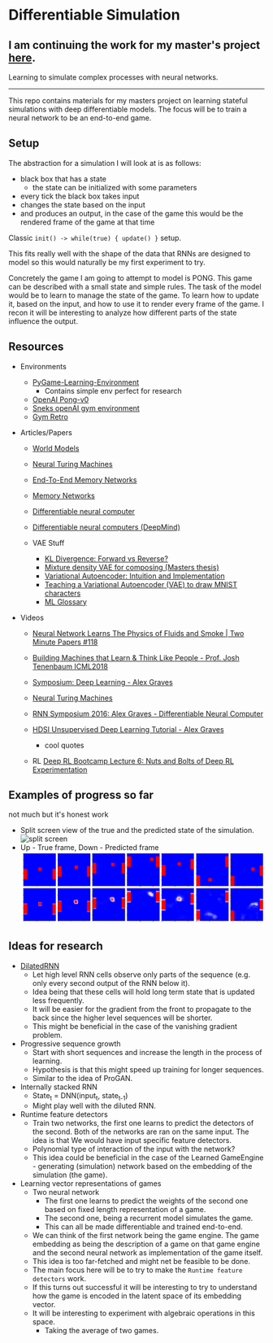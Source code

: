 # Differentiable Simulation

## I am continuing the work for my master's project [here](https://github.com/ichko/forward-model).

Learning to simulate complex processes with neural networks.

---

This repo contains materials for my masters project on learning stateful simulations with deep differentiable models. The focus will be to train a neural network to be an end-to-end game.

## Setup

The abstraction for a simulation I will look at is as follows:

- black box that has a state
  - the state can be initialized with some parameters
- every tick the black box takes input
- changes the state based on the input
- and produces an output, in the case of the game this would be the rendered frame of the game at that time

Classic `init() -> while(true) { update() }` setup.

This fits really well with the shape of the data that RNNs are designed to model so this would naturally be my first experiment to try.

Concretely the game I am going to attempt to model is PONG. This game can be described with a small state and simple rules. The task of the model would be to learn to manage the state of the game. To learn how to update it, based on the input, and how to use it to render every frame of the game.
I recon it will be interesting to analyze how different parts of the state influence the output.

## Resources

- Environments

  - [PyGame-Learning-Environment](https://github.com/ntasfi/PyGame-Learning-Environment)
    - Contains simple env perfect for research
  - [OpenAI Pong-v0](https://gym.openai.com/envs/Pong-v0/)
  - [Sneks openAI gym environment](https://github.com/nicomon24/Sneks)
  - [Gym Retro](https://github.com/openai/retro)

- Articles/Papers

  - [World Models](https://worldmodels.github.io)
  - [Neural Turing Machines](https://arxiv.org/abs/1410.5401)
  - [End-To-End Memory Networks](http://papers.nips.cc/paper/5846-end-to-end-memorynetworks)
  - [Memory Networks](https://arxiv.org/abs/1410.3916)
  - [Differentiable neural computer](https://en.wikipedia.org/wiki/Differentiable_neural_computer)
  - [Differentiable neural computers (DeepMind)](https://deepmind.com/blog/article/differentiable-neural-computers)

  - VAE Stuff
    - [KL Divergence: Forward vs Reverse?](https://wiseodd.github.io/techblog/2016/12/21/forward-reverse-kl/)
    - [Mixture density VAE for composing (Masters thesis)](https://www.duo.uio.no/bitstream/handle/10852/67479/1/Variational_Autoencoders_for_Algorithmic_Composition.pdf)
    - [Variational Autoencoder: Intuition and Implementation](https://wiseodd.github.io/techblog/2016/12/10/variational-autoencoder/)
    - [Teaching a Variational Autoencoder (VAE) to draw MNIST characters](https://towardsdatascience.com/teaching-a-variational-autoencoder-vae-to-draw-mnist-characters-978675c95776)
    - [ML Glossary](https://ml-cheatsheet.readthedocs.io/en/latest/architectures.html#vae)

- Videos

  - [Neural Network Learns The Physics of Fluids and Smoke | Two Minute Papers #118](https://www.youtube.com/watch?v=iOWamCtnwTc)
  - [Building Machines that Learn & Think Like People - Prof. Josh Tenenbaum ICML2018](https://www.youtube.com/watch?v=RB78vRUO6X8)
  - [Symposium: Deep Learning - Alex Graves](https://www.youtube.com/watch?v=_H0i0IhEO2g)
  - [Neural Turing Machines](https://www.youtube.com/watch?v=Ensr41dfEp0)
  - [RNN Symposium 2016: Alex Graves - Differentiable Neural Computer](https://www.youtube.com/watch?v=steioHoiEms)
  - [HDSI Unsupervised Deep Learning Tutorial - Alex Graves](https://youtu.be/DSYzHPW26Ig?t=1389)

    - cool quotes

  - RL
    [Deep RL Bootcamp Lecture 6: Nuts and Bolts of Deep RL Experimentation](https://www.youtube.com/watch?v=8EcdaCk9KaQ)

## Examples of progress so far

not much but it's honest work

- Split screen view of the true and the predicted state of the simulation.
  ![split screen](assets/gru-gru-long-test.gif)
- Up - True frame, Down - Predicted frame
  ![training progress](assets/training_progress.png)

## Ideas for research

- [DilatedRNN](https://github.com/code-terminator/DilatedRNN)
  - Let high level RNN cells observe only parts of the sequence (e.g. only every second output of the RNN below it).
  - Idea being that these cells will hold long term state that is updated less frequently.
  - It will be easier for the gradient from the front to propagate to the back since the higher level sequences will be shorter.
  - This might be beneficial in the case of the vanishing gradient problem.
- Progressive sequence growth
  - Start with short sequences and increase the length in the process of learning.
  - Hypothesis is that this might speed up training for longer sequences.
  - Similar to the idea of ProGAN.
- Internally stacked RNN
  - State<sub>t</sub> = DNN(input<sub>t</sub>, state<sub>t-1</sub>)
  - Might play well with the diluted RNN.
- Runtime feature detectors
  - Train two networks, the first one learns to predict the detectors of the second. Both of the networks are ran on the same input. The idea is that We would have input specific feature detectors.
  - Polynomial type of interaction of the input with the network?
  - This idea could be beneficial in the case of the Learned GameEngine - generating (simulation) network based on the embedding of the simulation (the game).
- Learning vector representations of games
  - Two neural network
    - The first one learns to predict the weights of the second one based on fixed length representation of a game.
    - The second one, being a recurrent model simulates the game.
    - This can all be made differentiable and trained end-to-end.
  - We can think of the first network being the game engine. The game embedding as being the description of a game on that game engine and the second neural network as implementation of the game itself.
  - This idea is too far-fetched and might net be feasible to be done.
  - The main focus here will be to try to make the `Runtime feature detectors` work.
  - If this turns out successful it will be interesting to try to understand how the game is encoded in the latent space of its embedding vector.
  - It will be interesting to experiment with algebraic operations in this space.
    - Taking the average of two games.

